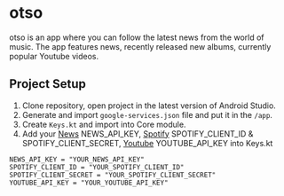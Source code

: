 # otso
otso is an app where you can follow the latest news from the world of music. The app features news, recently released new albums, currently popular Youtube videos.

## Project Setup

1. Clone repository, open project in the latest version of Android Studio.
2. Generate and import `google-services.json` file and put it in the `/app`.
3. Create `Keys.kt` and import into Core module.
4. Add your [News](https://newsapi.org/) NEWS_API_KEY, [Spotify](https://developer.spotify.com/) SPOTIFY_CLIENT_ID & SPOTIFY_CLIENT_SECRET, [Youtube](https://console.cloud.google.com/) YOUTUBE_API_KEY
into Keys.kt
```
NEWS_API_KEY = "YOUR_NEWS_API_KEY"
SPOTIFY_CLIENT_ID = "YOUR_SPOTIFY_CLIENT_ID"
SPOTIFY_CLIENT_SECRET = "YOUR_SPOTIFY_CLIENT_SECRET"
YOUTUBE_API_KEY = "YOUR_YOUTUBE_API_KEY"
```
